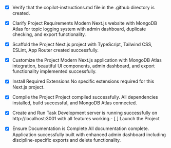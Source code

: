 <!-- Use this file to provide workspace-specific custom instructions to Copilot. For more details, visit https://code.visualstudio.com/docs/copilot/copilot-customization#_use-a-githubcopilotinstructionsmd-file -->

- [x] Verify that the copilot-instructions.md file in the .github directory is created.

- [x] Clarify Project Requirements
      Modern Next.js website with MongoDB Atlas for topic logging system with admin dashboard, duplicate checking, and export functionality.

- [x] Scaffold the Project
      Next.js project with TypeScript, Tailwind CSS, ESLint, App Router created successfully.

- [x] Customize the Project
      Modern Next.js application with MongoDB Atlas integration, beautiful UI components, admin dashboard, and export functionality implemented successfully.

- [x] Install Required Extensions
      No specific extensions required for this Next.js project.

- [x] Compile the Project
	Project compiled successfully. All dependencies installed, build successful, and MongoDB Atlas connected.

- [x] Create and Run Task
	Development server is running successfully on http://localhost:3001 with all features working.- [ ] Launch the Project
<!--
Verify that all previous steps have been completed.
Prompt user for debug mode, launch only if confirmed.
 -->

- [x] Ensure Documentation is Complete
	All documentation complete. Application successfully built with enhanced admin dashboard including discipline-specific exports and delete functionality.
